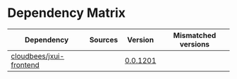 # Dependency Matrix

Dependency | Sources | Version | Mismatched versions
---------- | ------- | ------- | -------------------
[cloudbees/jxui-frontend](https://github.com/cloudbees/jxui-frontend) |  | [0.0.1201](https://github.com/cloudbees/jxui-frontend/releases/tag/v0.0.1201) | 
